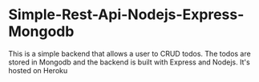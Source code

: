 # Simple-Rest-Api-Nodejs-Express-Mongodb
This is a simple backend that allows a user to CRUD todos. The todos are stored in Mongodb and the backend is built with Express and Nodejs. It's hosted on Heroku
